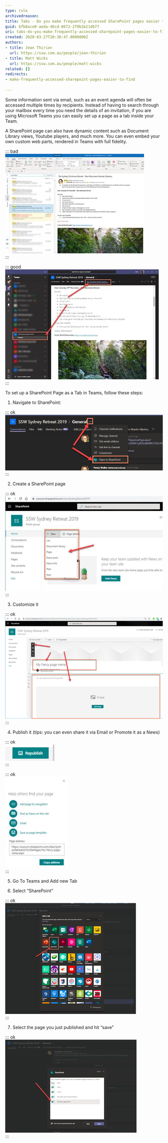 ```yaml
---
type: rule
archivedreason: 
title: Tabs - Do you make frequently accessed SharePoint pages easier to find?
guid: bfb8ace0-aeda-46cd-8672-2f0b1b21d677
uri: tabs-do-you-make-frequently-accessed-sharepoint-pages-easier-to-find
created: 2020-03-27T20:30:47.0000000Z
authors:
- title: Jean Thirion
  url: https://ssw.com.au/people/jean-thirion
- title: Matt Wicks
  url: https://ssw.com.au/people/matt-wicks
related: []
redirects:
- make-frequently-accessed-sharepoint-pages-easier-to-find

---
```


Some information sent via email, such as an event agenda will often be accessed multiple times by recipients. Instead of having to search through your mailbox every time you need the details of an invitation, if you are using Microsoft Teams you can easily set up a page as a tab inside your Team.

<!--endintro-->

A SharePoint page can also have dynamic content such as Document Library views, Youtube players, and much more. You can even embed your own custom web parts, rendered in Teams with full fidelity.


::: bad  
![Bad Example: Details sent via Email](details-sent-bad.jpg)  
:::


::: good  
![Good Example: Details set as a SharePoint page, visible in a Team’s tab](details-sent-good.jpg)  
:::

To set up a SharePoint Page as a Tab in Teams, follow these steps:

1. Navigate to SharePoint:


::: ok  
![Figure: Navigating to SharePoint from Teams](navigate-to-sharepoint-from-teams.png)  
:::

2. Create a SharePoint page


::: ok  
![Figure: adding a new SharePoint page](adding-sharepoint-page.jpg)  
:::

3. Customize it


::: ok  
![Figure: Customizing the page using the different controls](customizing-sharepoint-page.png)  
:::

4. Publish it (tips: you can even share it via Email or Promote it as a News)


::: ok  
![Figure: Publishing the page](publishing-sharepoint-page.png)  
:::


::: ok  
![Figure: several options available once the page is published](options-avaialble-sharepoint-page.jpg)  
:::

5. Go To Teams and Add new Tab

6. Select “SharePoint”


::: ok  
![Figure: Adding the page as a tab in Teams](adding-sharepoint-page-as-a-tab-in-teams.png)  
:::

7. Select the page you just published and hit “save”


::: ok  
![Figure: picking the page from the menu](picking-sahrepoint-page-from-menu.jpg)  
:::
